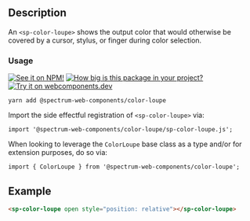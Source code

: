 ## Description

An `<sp-color-loupe>` shows the output color that would otherwise be covered by a cursor, stylus, or finger during color selection.

### Usage

[![See it on NPM!](https://img.shields.io/npm/v/@spectrum-web-components/color-loupe?style=for-the-badge)](https://www.npmjs.com/package/@spectrum-web-components/color-loupe)
[![How big is this package in your project?](https://img.shields.io/bundlephobia/minzip/@spectrum-web-components/color-loupe?style=for-the-badge)](https://bundlephobia.com/result?p=@spectrum-web-components/color-loupe)
[![Try it on webcomponents.dev](https://img.shields.io/badge/Try%20it%20on-webcomponents.dev-green?style=for-the-badge)](https://webcomponents.dev/edit/collection/fO75441E1Q5ZlI0e9pgq/crxLSSCXLFPpmUsM6GJQ/src/index.ts)

```
yarn add @spectrum-web-components/color-loupe
```

Import the side effectful registration of `<sp-color-loupe>` via:

```
import '@spectrum-web-components/color-loupe/sp-color-loupe.js';
```

When looking to leverage the `ColorLoupe` base class as a type and/or for extension purposes, do so via:

```
import { ColorLoupe } from '@spectrum-web-components/color-loupe';
```

## Example

```html
<sp-color-loupe open style="position: relative"></sp-color-loupe>
```

<script type="module">
    import '@spectrum-web-components/color-loupe/sp-color-loupe.js';
</script>
